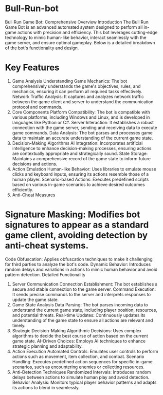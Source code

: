 # Bull-Run-bot
Bull Run Game Bot: Comprehensive Overview
Introduction
The Bull Run Game Bot is an advanced automated system designed to perform all in-game actions with precision and efficiency. This bot leverages cutting-edge technology to mimic human-like behavior, interact seamlessly with the game server, and ensure optimal gameplay. Below is a detailed breakdown of the bot's functionality and design.

# Key Features
1. Game Analysis
Understanding Game Mechanics: The bot comprehensively understands the game's objectives, rules, and mechanics, ensuring it can perform all required tasks effectively.
Network Traffic Analysis: It captures and analyzes network traffic between the game client and server to understand the communication protocol and commands.
2. Core Components
Platform Compatibility: The bot is compatible with various platforms, including Windows and Linux, and is developed in languages like Python or C#.
Server Interaction: It establishes a robust connection with the game server, sending and receiving data to execute game commands.
Data Analysis: The bot parses and processes game data to maintain an accurate understanding of the current game state.
3. Decision-Making Algorithms
AI Integration: Incorporates artificial intelligence to enhance decision-making processes, ensuring actions are contextually appropriate and strategically sound.
State Storage: Maintains a comprehensive record of the game state to inform future decisions and actions.
4. Action Emulation
Human-like Behavior: Uses libraries to emulate mouse clicks and keyboard inputs, ensuring its actions resemble those of a human player.
Scenario-based Actions: Executes predefined scripts based on various in-game scenarios to achieve desired outcomes efficiently.
5. Anti-Cheat Measures
# Signature Masking: Modifies bot signatures to appear as a standard game client, avoiding detection by anti-cheat systems.
Code Obfuscation: Applies obfuscation techniques to make it challenging for third parties to analyze the bot's code.
Dynamic Behavior: Introduces random delays and variations in actions to mimic human behavior and avoid pattern detection.
Detailed Functionality
1. Server Communication
Connection Establishment: The bot establishes a secure and stable connection to the game server.
Command Execution: It sends precise commands to the server and interprets responses to update the game state.
2. Game State Analysis
Data Parsing: The bot parses incoming data to understand the current game state, including player position, resources, and potential threats.
Real-time Updates: Continuously updates its understanding of the game state to ensure all actions are relevant and timely.
3. Strategic Decision-Making
Algorithmic Decisions: Uses complex algorithms to decide the best course of action based on the current game state.
AI-Driven Choices: Employs AI techniques to enhance strategic planning and adaptability.
4. Action Execution
Automated Controls: Emulates user controls to perform actions such as movement, item collection, and combat.
Scenario Handling: Executes predefined action sequences for specific in-game scenarios, such as encountering enemies or collecting resources.
5. Anti-Detection Techniques
Randomized Intervals: Introduces random delays between actions to simulate human play and avoid detection.
Behavior Analysis: Monitors typical player behavior patterns and adapts its actions to blend in seamlessly.
